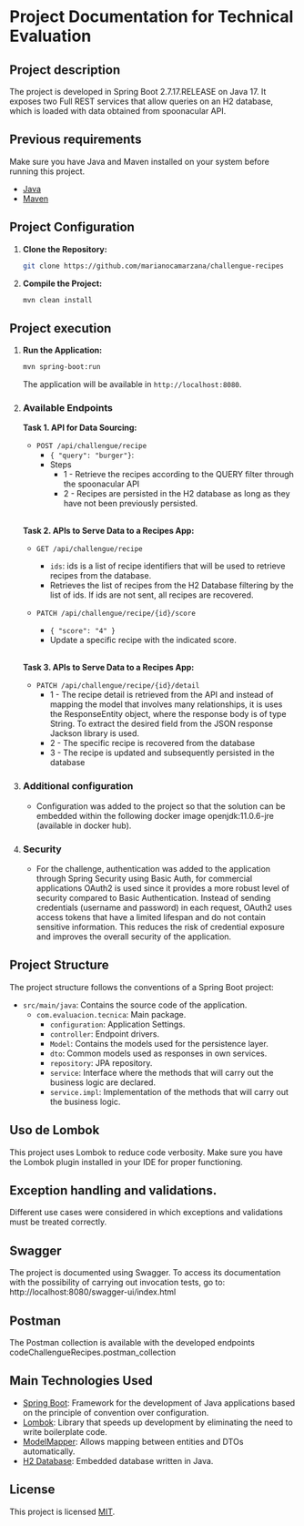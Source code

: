 # Project Documentation for Technical Evaluation

## Project description

The project is developed in Spring Boot 2.7.17.RELEASE on Java 17. It exposes two Full REST services that allow queries on an H2 database, 
which is loaded with data obtained from spoonacular API.

## Previous requirements

Make sure you have Java and Maven installed on your system before running this project.

- [Java](https://www.oracle.com/java/technologies/javase-downloads.html)
- [Maven](https://maven.apache.org/download.cgi)

## Project Configuration

1. **Clone the Repository:**
   ```bash
   git clone https://github.com/marianocamarzana/challengue-recipes
   
   ```

2. **Compile the Project:**
   ```bash
   mvn clean install
   ```

## Project execution

1. **Run the Application:**
   ```bash
   mvn spring-boot:run
   ```

   The application will be available in `http://localhost:8080`.

2. ### Available Endpoints
    **Task 1. API for Data Sourcing:**
   - `POST /api/challengue/recipe`
     - `{ "query": "burger"}`: 
     - Steps
       - 1 - Retrieve the recipes according to the QUERY filter through the spoonacular API
       - 2 - Recipes are persisted in the H2 database as long as they have not been previously persisted.  
   <br>
   
   **Task 2. APIs to Serve Data to a Recipes App:**
   - `GET /api/challengue/recipe`
     - `ids`: ids is a list of recipe identifiers that will be used to retrieve recipes from the database. 
     -  Retrieves the list of recipes from the H2 Database filtering by the list of ids. If ids are not sent, all recipes are recovered.
 
   - `PATCH /api/challengue/recipe/{id}/score`
     - `{ "score": "4" }`
     -  Update a specific recipe with the indicated score.
     
     <br>
     
   **Task 3. APIs to Serve Data to a Recipes App:**
   - `PATCH /api/challengue/recipe/{id}/detail`
       - 1 - The recipe detail is retrieved from the API and instead of mapping the model that involves many relationships, it is
     uses the ResponseEntity object, where the response body is of type String. To extract the desired field from the JSON response Jackson library is used.
       - 2 - The specific recipe is recovered from the database
       - 3 - The recipe is updated and subsequently persisted in the database

3. ### Additional configuration
    - Configuration was added to the project so that the solution can be embedded within the following docker image openjdk:11.0.6-jre (available in docker hub).

3. ### Security
    - For the challenge, authentication was added to the application through Spring Security using Basic Auth, for commercial applications OAuth2 is used since it provides a more robust level of security compared to Basic Authentication. Instead of sending credentials (username and password) in each request, OAuth2 uses access tokens that have a limited lifespan and do not contain sensitive information. This reduces the risk of credential exposure and improves the overall security of the application.

## Project Structure

The project structure follows the conventions of a Spring Boot project:

- `src/main/java`: Contains the source code of the application.
  - `com.evaluacion.tecnica`: Main package.
    - `configuration`: Application Settings.
    - `controller`: Endpoint drivers.
    - `Model`: Contains the models used for the persistence layer.
     - `dto`: Common models used as responses in own services.
    - `repository`: JPA repository.
    - `service`: Interface where the methods that will carry out the business logic are declared.
    - `service.impl`: Implementation of the methods that will carry out the business logic.

## Uso de Lombok

This project uses Lombok to reduce code verbosity. Make sure you have the Lombok plugin installed in your IDE for proper functioning.

## Exception handling and validations.

Different use cases were considered in which exceptions and validations must be treated correctly.

## Swagger

The project is documented using Swagger. To access its documentation with the possibility of carrying out invocation tests, go to:
http://localhost:8080/swagger-ui/index.html

## Postman

The Postman collection is available with the developed endpoints codeChallengueRecipes.postman_collection

## Main Technologies Used

- [Spring Boot](https://spring.io/projects/spring-boot): Framework for the development of Java applications based on the principle of convention over configuration.
- [Lombok](https://projectlombok.org/): Library that speeds up development by eliminating the need to write boilerplate code.
- [ModelMapper](https://modelmapper.org/): Allows mapping between entities and DTOs automatically.
- [H2 Database](https://www.h2database.com/): Embedded database written in Java.

## License

This project is licensed [MIT](LICENSE).
